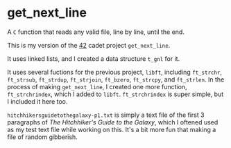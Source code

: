# get_next_line
A `C` function that reads any valid file, line by line, until the end.

This is my version of the [42](https://www.42.us.org/) cadet project `get_next_line`.

It uses linked lists, and I created a data structure `t_gnl` for it.

It uses several fuctions for the previous project, `libft`, including `ft_strchr`, `ft_strsub`, `ft_strdup`, `ft_strjoin`, `ft_bzero`, `ft_strcpy`, and `ft_strlen`. In the process of making `get_next_line`, I created one more function, `ft_strchrindex`, which I added to `libft`. `ft_strchrindex` is super simple, but I included it here too.

`hitchhikersguidetothegalaxy-p1.txt` is simply a text file of the first 3 paragraphs of _The Hitchhiker's Guide to the Galaxy_, which I oftened used as my test text file while working on this. It's a bit more fun that making a file of random gibberish.
